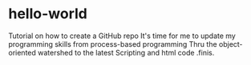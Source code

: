 # hello-world
Tutorial on how to create a GitHub repo
It's time for me to update my programming skills from process-based programming
Thru the object-oriented watershed to the latest
Scripting and html code
.finis.
